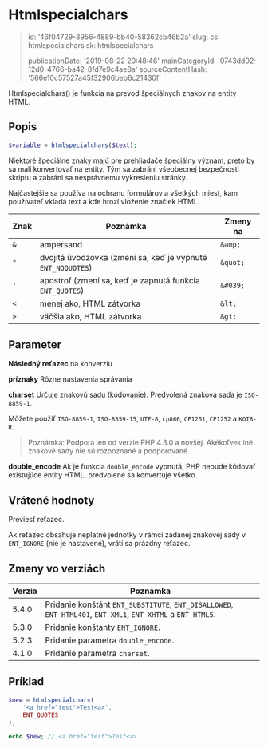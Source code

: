 Htmlspecialchars
================

> id: '46f04729-3956-4889-bb40-58362cb46b2a'
> slug:
> 	cs: htmlspecialchars
> 	sk: htmlspecialchars
> 
> publicationDate: '2019-08-22 20:48:46'
> mainCategoryId: '0743dd02-12d0-4766-ba42-8fd7e9c4ae8a'
> sourceContentHash: '566e10c57527a45f32906beb6c21430f'

Htmlspecialchars() je funkcia na prevod špeciálnych znakov na entity HTML.

Popis
-----

```php
$variable = htmlspecialchars($text);
```

Niektoré špeciálne znaky majú pre prehliadače špeciálny význam, preto by sa mali konvertovať na entity. Tým sa zabráni všeobecnej bezpečnosti skriptu a zabráni sa nesprávnemu vykresleniu stránky.

Najčastejšie sa používa na ochranu formulárov a všetkých miest, kam používateľ vkladá text a kde hrozí vloženie značiek HTML.

| Znak | Poznámka | Zmeny na
|------|-------------------------|-----------
| `&` | ampersand | `&amp;`
| `"` | dvojitá úvodzovka (zmení sa, keď je vypnuté `ENT_NOQUOTES`) | `&quot;`
| `'` | apostrof (zmení sa, keď je zapnutá funkcia `ENT_QUOTES`) | `&#039;`
| `<` | menej ako, HTML zátvorka | `&lt;`
| `>` | väčšia ako, HTML zátvorka | `&gt;`

Parameter
--------

**Následný reťazec** na konverziu

**príznaky** Rôzne nastavenia správania

**charset** Určuje znakovú sadu (kódovanie). Predvolená znaková sada je `ISO-8859-1`.

Môžete použiť `ISO-8859-1`, `ISO-8859-15`, `UTF-8`, `cp866`, `CP1251`, `CP1252` a `KOI8-R`.

> Poznámka: Podpora len od verzie PHP 4.3.0 a novšej. Akékoľvek iné znakové sady nie sú rozpoznané a podporované.

**double_encode** Ak je funkcia `double_encode` vypnutá, PHP nebude kódovať existujúce entity HTML, predvolene sa konvertuje všetko.

Vrátené hodnoty
-----------------

Previesť reťazec.

Ak reťazec obsahuje neplatné jednotky v rámci zadanej znakovej sady v `ENT_IGNORE` (nie je nastavené), vráti sa prázdny reťazec.

Zmeny vo verziách
----------------

| Verzia | Poznámka
|-------|---------
| 5.4.0 | Pridanie konštánt `ENT_SUBSTITUTE`, `ENT_DISALLOWED`, `ENT_HTML401`, `ENT_XML1`, `ENT_XHTML` a `ENT_HTML5`.
| 5.3.0 | Pridanie konštanty `ENT_IGNORE`.
| 5.2.3 | Pridanie parametra `double_encode`.
| 4.1.0 | Pridanie parametra `charset`.

Príklad
-------

```php
$new = htmlspecialchars(
	'<a href="test">Test<a>',
	ENT_QUOTES
);

echo $new; // <a href="test">Test<a>
```
